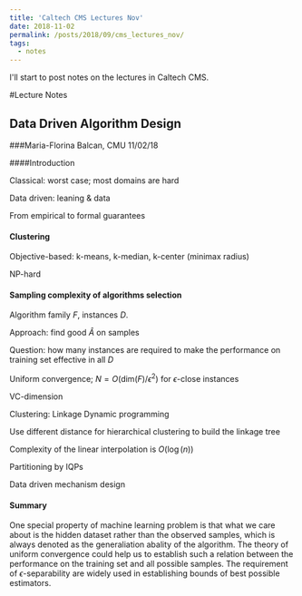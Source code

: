 ```yaml
---
title: 'Caltech CMS Lectures Nov'
date: 2018-11-02
permalink: /posts/2018/09/cms_lectures_nov/
tags:
  - notes
---
```


I'll start to post notes on the lectures in Caltech CMS.

#Lecture Notes

## Data Driven Algorithm Design

###Maria-Florina Balcan, CMU	11/02/18

####Introduction

Classical: worst case; most domains are hard

Data driven: leaning & data 

From empirical to formal guarantees

#### Clustering

Objective-based: k-means, k-median, k-center (minimax radius) 

NP-hard

#### Sampling complexity of algorithms selection

Algorithm family $F$, instances $D$. 

Approach: find good $\hat{A}$ on samples

Question: how many instances are required to make the performance on training set effective in all $D$  

Uniform convergence; $N=O(\textrm{dim}(F)/\epsilon^2)$ for $\epsilon$-close instances

VC-dimension 

Clustering: Linkage Dynamic programming

Use different distance for hierarchical clustering to build the linkage tree

Complexity of the linear interpolation is $O(\log(n))$  

Partitioning by IQPs

Data driven mechanism design

#### Summary 

One special property of machine learning problem is that what we care about is the hidden dataset rather than the observed samples, which is always denoted as the generaliation abality of the algorithm. The theory of uniform convergence could help us to establish such a relation between the performance on the training set and all possible samples. The requirement of $\epsilon$-separability are widely used in establishing bounds of best possible estimators.  